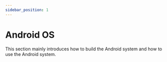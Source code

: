 ```yaml
---
sidebar_position: 1
---
```


# Android OS

This section mainly introduces how to build the Android system and how to use the Android system.

<DocCardList />
